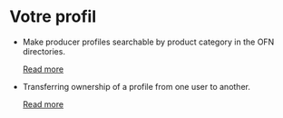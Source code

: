 # Votre profil

* Make producer profiles searchable by product category in the OFN directories.

  [Read more](making-a-producer-profile-searchable-by-product-category.md)

* Transferring ownership of a profile from one user to another.

  [Read more](transfer-ownership.md)

